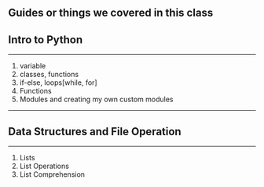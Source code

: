 **Guides or things we covered in this class**
---

## Intro to Python
---
1. variable
2. classes, functions
3. if-else, loops[while, for]
4. Functions
5. Modules and creating my own custom modules

---
## Data Structures and File Operation
---
1. Lists 
2. List Operations
3. List Comprehension